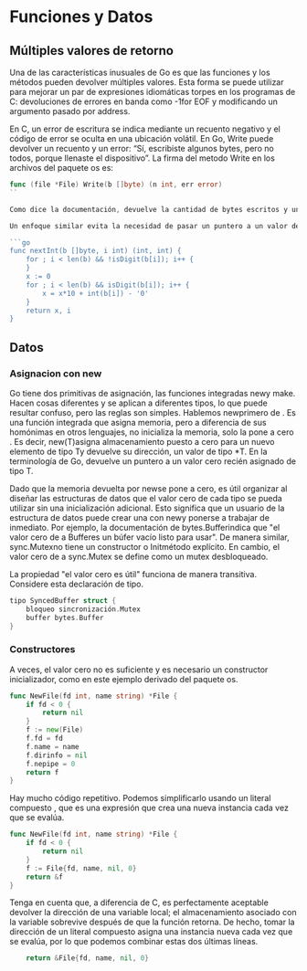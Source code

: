 # Funciones y Datos

## Múltiples valores de retorno 

Una de las características inusuales de Go es que las funciones y los métodos pueden devolver múltiples valores. Esta forma se puede utilizar para mejorar un par de expresiones idiomáticas torpes en los programas de C: devoluciones de errores en banda como -1for EOF y modificando un argumento pasado por address.

En C, un error de escritura se indica mediante un recuento negativo y el código de error se oculta en una ubicación volátil. En Go, Write puede devolver un recuento y un error: “Sí, escribiste algunos bytes, pero no todos, porque llenaste el dispositivo”. La firma del metodo Write en los archivos del paquete os es:

```go
func (file *File) Write(b []byte) (n int, err error)
``

Como dice la documentación, devuelve la cantidad de bytes escritos y un valor distinto de nulo error cuando n != len(b). Este es un estilo común; consulte la sección sobre manejo de errores para obtener más ejemplos.

Un enfoque similar evita la necesidad de pasar un puntero a un valor de retorno para simular un parámetro de referencia. Aquí hay una función simple para tomar un número de una posición en una porción de bytes, devolviendo el número y la siguiente posición.

```go
func nextInt(b []byte, i int) (int, int) {
    for ; i < len(b) && !isDigit(b[i]); i++ {
    }
    x := 0
    for ; i < len(b) && isDigit(b[i]); i++ {
        x = x*10 + int(b[i]) - '0'
    }
    return x, i
}
```

## Datos

### Asignacion con new

Go tiene dos primitivas de asignación, las funciones integradas newy make. Hacen cosas diferentes y se aplican a diferentes tipos, lo que puede resultar confuso, pero las reglas son simples. Hablemos newprimero de . Es una función integrada que asigna memoria, pero a diferencia de sus homónimas en otros lenguajes, no inicializa la memoria, solo la pone a cero . Es decir, new(T)asigna almacenamiento puesto a cero para un nuevo elemento de tipo Ty devuelve su dirección, un valor de tipo *T. En la terminología de Go, devuelve un puntero a un valor cero recién asignado de tipo T.

Dado que la memoria devuelta por newse pone a cero, es útil organizar al diseñar las estructuras de datos que el valor cero de cada tipo se pueda utilizar sin una inicialización adicional. Esto significa que un usuario de la estructura de datos puede crear una con newy ponerse a trabajar de inmediato. Por ejemplo, la documentación de bytes.Bufferindica que "el valor cero de a Bufferes un búfer vacío listo para usar". De manera similar, sync.Mutexno tiene un constructor o Initmétodo explícito. En cambio, el valor cero de a sync.Mutex se define como un mutex desbloqueado.

La propiedad "el valor cero es útil" funciona de manera transitiva. Considere esta declaración de tipo.

```go
tipo SyncedBuffer struct { 
    bloqueo sincronización.Mutex 
    buffer bytes.Buffer 
}
```

### Constructores

A veces, el valor cero no es suficiente y es necesario un constructor inicializador, como en este ejemplo derivado del paquete os.

```go
func NewFile(fd int, name string) *File {
    if fd < 0 {
        return nil
    }
    f := new(File)
    f.fd = fd
    f.name = name
    f.dirinfo = nil
    f.nepipe = 0
    return f
}
```

Hay mucho código repetitivo. Podemos simplificarlo usando un literal compuesto , que es una expresión que crea una nueva instancia cada vez que se evalúa.

```go
func NewFile(fd int, name string) *File {
    if fd < 0 {
        return nil
    }
    f := File{fd, name, nil, 0}
    return &f
}
```
Tenga en cuenta que, a diferencia de C, es perfectamente aceptable devolver la dirección de una variable local; el almacenamiento asociado con la variable sobrevive después de que la función retorna. De hecho, tomar la dirección de un literal compuesto asigna una instancia nueva cada vez que se evalúa, por lo que podemos combinar estas dos últimas líneas.

```go
    return &File{fd, name, nil, 0}
```









